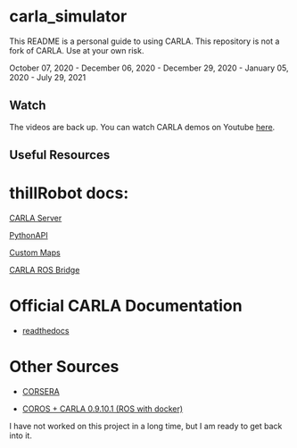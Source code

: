 # carla_simulator
This README is a personal guide to using CARLA. This repository is not a fork of CARLA. Use at your own risk.  

October 07, 2020 - December 06, 2020 - December 29, 2020 - January 05, 2020 - July 29, 2021 

## Watch
The videos are back up. You can watch CARLA demos on Youtube [here](https://youtu.be/e4NEGhGX1po).

## Useful Resources

# thillRobot docs:

  [CARLA Server](https://github.com/thillRobot/carla_simulator/blob/master/docs/server.md)

  [PythonAPI](https://github.com/thillRobot/carla_simulator/blob/master/docs/PythonAPI.md)

  [Custom Maps](https://github.com/thillRobot/carla_simulator/blob/master/docs/maps.md)
  
  [CARLA ROS Bridge](https://github.com/thillRobot/carla_simulator/blob/master/docs/ros_bridge.md)

# Official CARLA Documentation

- [readthedocs](https://carla.readthedocs.io/en/stable/)

# Other Sources

- [CORSERA](https://usermanual.wiki/Document/CARLASetupGuideUbuntu.271743992/help)

- [COROS + CARLA 0.9.10.1 (ROS with docker)](https://hub.docker.com/r/johannhaselberger/coros)

I have not worked on this project in a long time, but I am ready to get back into it.

